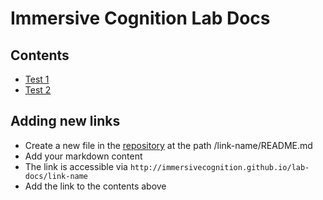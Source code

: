 # Immersive Cognition Lab Docs

## Contents

* [Test 1](http://immersivecognition.github.io/lab-docs/test-1)
* [Test 2](http://immersivecognition.github.io/lab-docs/test-2)

## Adding new links
* Create a new file in the [repository](https://github.com/immersivecognition/lab-docs) at the path /link-name/README.md
* Add your markdown content
* The link is accessible via `http://immersivecognition.github.io/lab-docs/link-name`
* Add the link to the contents above
